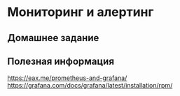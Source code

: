 # Мониторинг и алертинг

## Домашнее задание

## Полезная информация

https://eax.me/prometheus-and-grafana/
https://grafana.com/docs/grafana/latest/installation/rpm/